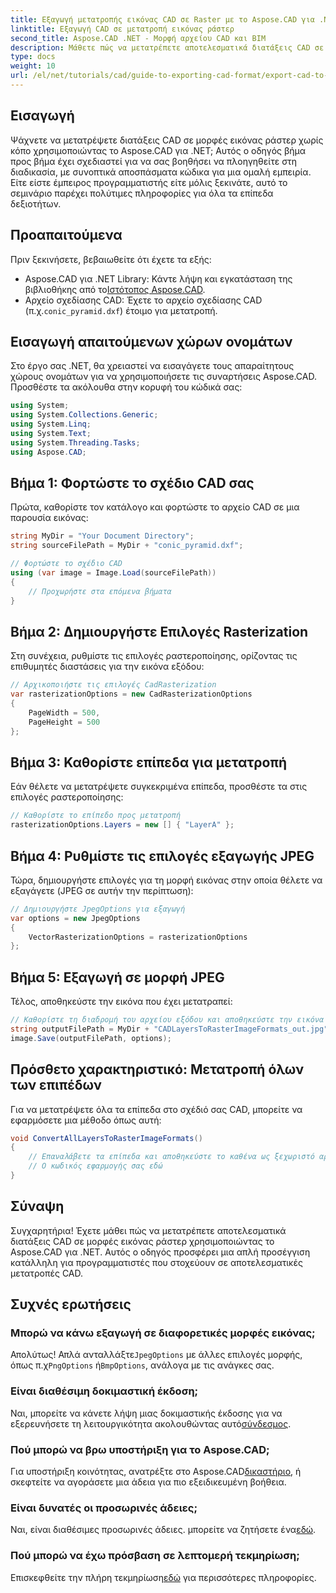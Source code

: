 ```yaml
---
title: Εξαγωγή μετατροπής εικόνας CAD σε Raster με το Aspose.CAD για .NET
linktitle: Εξαγωγή CAD σε μετατροπή εικόνας ράστερ
second_title: Aspose.CAD .NET - Μορφή αρχείου CAD και BIM
description: Μάθετε πώς να μετατρέπετε αποτελεσματικά διατάξεις CAD σε διάφορες μορφές εικόνας ράστερ χρησιμοποιώντας το Aspose.CAD για .NET. Αυτός ο περιεκτικός οδηγός σας καθοδηγεί στη διαδικασία με σαφή κώδικα.
type: docs
weight: 10
url: /el/net/tutorials/cad/guide-to-exporting-cad-format/export-cad-to-raster-image-conversion/
---
```

## Εισαγωγή

Ψάχνετε να μετατρέψετε διατάξεις CAD σε μορφές εικόνας ράστερ χωρίς κόπο χρησιμοποιώντας το Aspose.CAD για .NET; Αυτός ο οδηγός βήμα προς βήμα έχει σχεδιαστεί για να σας βοηθήσει να πλοηγηθείτε στη διαδικασία, με συνοπτικά αποσπάσματα κώδικα για μια ομαλή εμπειρία. Είτε είστε έμπειρος προγραμματιστής είτε μόλις ξεκινάτε, αυτό το σεμινάριο παρέχει πολύτιμες πληροφορίες για όλα τα επίπεδα δεξιοτήτων.

## Προαπαιτούμενα

Πριν ξεκινήσετε, βεβαιωθείτε ότι έχετε τα εξής:

- Aspose.CAD για .NET Library: Κάντε λήψη και εγκατάσταση της βιβλιοθήκης από το[Ιστότοπος Aspose.CAD](https://releases.aspose.com/cad/net/).
-  Αρχείο σχεδίασης CAD: Έχετε το αρχείο σχεδίασης CAD (π.χ.`conic_pyramid.dxf`) έτοιμο για μετατροπή.

## Εισαγωγή απαιτούμενων χώρων ονομάτων

Στο έργο σας .NET, θα χρειαστεί να εισαγάγετε τους απαραίτητους χώρους ονομάτων για να χρησιμοποιήσετε τις συναρτήσεις Aspose.CAD. Προσθέστε τα ακόλουθα στην κορυφή του κώδικά σας:

```csharp
using System;
using System.Collections.Generic;
using System.Linq;
using System.Text;
using System.Threading.Tasks;
using Aspose.CAD;
```

## Βήμα 1: Φορτώστε το σχέδιο CAD σας

Πρώτα, καθορίστε τον κατάλογο και φορτώστε το αρχείο CAD σε μια παρουσία εικόνας:

```csharp
string MyDir = "Your Document Directory";
string sourceFilePath = MyDir + "conic_pyramid.dxf";

// Φορτώστε το σχέδιο CAD
using (var image = Image.Load(sourceFilePath))
{
    // Προχωρήστε στα επόμενα βήματα
}
```

## Βήμα 2: Δημιουργήστε Επιλογές Rasterization

Στη συνέχεια, ρυθμίστε τις επιλογές ραστεροποίησης, ορίζοντας τις επιθυμητές διαστάσεις για την εικόνα εξόδου:

```csharp
// Αρχικοποιήστε τις επιλογές CadRasterization
var rasterizationOptions = new CadRasterizationOptions
{
    PageWidth = 500,
    PageHeight = 500
};
```

## Βήμα 3: Καθορίστε επίπεδα για μετατροπή

Εάν θέλετε να μετατρέψετε συγκεκριμένα επίπεδα, προσθέστε τα στις επιλογές ραστεροποίησης:

```csharp
// Καθορίστε το επίπεδο προς μετατροπή
rasterizationOptions.Layers = new [] { "LayerA" };
```

## Βήμα 4: Ρυθμίστε τις επιλογές εξαγωγής JPEG

Τώρα, δημιουργήστε επιλογές για τη μορφή εικόνας στην οποία θέλετε να εξαγάγετε (JPEG σε αυτήν την περίπτωση):

```csharp
// Δημιουργήστε JpegOptions για εξαγωγή
var options = new JpegOptions
{
    VectorRasterizationOptions = rasterizationOptions
};
```

## Βήμα 5: Εξαγωγή σε μορφή JPEG

Τέλος, αποθηκεύστε την εικόνα που έχει μετατραπεί:

```csharp
// Καθορίστε τη διαδρομή του αρχείου εξόδου και αποθηκεύστε την εικόνα
string outputFilePath = MyDir + "CADLayersToRasterImageFormats_out.jpg";
image.Save(outputFilePath, options);
```

## Πρόσθετο χαρακτηριστικό: Μετατροπή όλων των επιπέδων

Για να μετατρέψετε όλα τα επίπεδα στο σχέδιό σας CAD, μπορείτε να εφαρμόσετε μια μέθοδο όπως αυτή:

```csharp
void ConvertAllLayersToRasterImageFormats()
{
    // Επαναλάβετε τα επίπεδα και αποθηκεύστε το καθένα ως ξεχωριστό αρχείο JPEG
    // Ο κωδικός εφαρμογής σας εδώ
}
```

## Σύναψη

Συγχαρητήρια! Έχετε μάθει πώς να μετατρέπετε αποτελεσματικά διατάξεις CAD σε μορφές εικόνας ράστερ χρησιμοποιώντας το Aspose.CAD για .NET. Αυτός ο οδηγός προσφέρει μια απλή προσέγγιση κατάλληλη για προγραμματιστές που στοχεύουν σε αποτελεσματικές μετατροπές CAD.

## Συχνές ερωτήσεις

### Μπορώ να κάνω εξαγωγή σε διαφορετικές μορφές εικόνας;

 Απολύτως! Απλά ανταλλάξτε`JpegOptions` με άλλες επιλογές μορφής, όπως π.χ`PngOptions` ή`BmpOptions`, ανάλογα με τις ανάγκες σας.

### Είναι διαθέσιμη δοκιμαστική έκδοση;

 Ναι, μπορείτε να κάνετε λήψη μιας δοκιμαστικής έκδοσης για να εξερευνήσετε τη λειτουργικότητα ακολουθώντας αυτό[σύνδεσμος](https://releases.aspose.com/cad/net/).

### Πού μπορώ να βρω υποστήριξη για το Aspose.CAD;

 Για υποστήριξη κοινότητας, ανατρέξτε στο Aspose.CAD[δικαστήριο](https://forum.aspose.com/c/cad/19), ή σκεφτείτε να αγοράσετε μια άδεια για πιο εξειδικευμένη βοήθεια.

### Είναι δυνατές οι προσωρινές άδειες;

 Ναι, είναι διαθέσιμες προσωρινές άδειες. μπορείτε να ζητήσετε ένα[εδώ](https://purchase.conholdate.com/temporary-license/).

### Πού μπορώ να έχω πρόσβαση σε λεπτομερή τεκμηρίωση;

 Επισκεφθείτε την πλήρη τεκμηρίωση[εδώ](https://reference.aspose.com/cad/net/) για περισσότερες πληροφορίες.